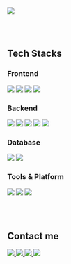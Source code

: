 <img src="https://capsule-render.vercel.app/api?type=rounded&color=000000&height=120&text=goqkTk's%20GITHUB&animation=twinkling&fontColor=ffffff&fontSize=50" />

<br/><br/>

## Tech Stacks

### Frontend
<img src="https://img.shields.io/badge/HTML5-E34F26?style=for-the-badge&logo=HTML5&logoColor=white">
<img src="https://img.shields.io/badge/CSS3-1572B6?style=for-the-badge&logo=CSS3&logoColor=white">
<img src="https://img.shields.io/badge/Javascript-F7DF1E?style=for-the-badge&logo=Javascript&logoColor=black">
<img src="https://img.shields.io/badge/Bootstrap-7952B3?style=for-the-badge&logo=Bootstrap&logoColor=white">

### Backend
<img src="https://img.shields.io/badge/Node.js-339933?style=for-the-badge&logo=Node.js&logoColor=white">
<img src="https://img.shields.io/badge/Express-000000?style=for-the-badge&logo=Express&logoColor=white">
<img src="https://img.shields.io/badge/Python-3776AB?style=for-the-badge&logo=Python&logoColor=white">
<img src="https://img.shields.io/badge/Flask-000000?style=for-the-badge&logo=Flask&logoColor=white">
<img src="https://img.shields.io/badge/Java-007396?style=for-the-badge&logo=Java&logoColor=white">

### Database
<img src="https://img.shields.io/badge/MariaDB-003545?style=for-the-badge&logo=MariaDB&logoColor=white">
<img src="https://img.shields.io/badge/MySQL-4479A1?style=for-the-badge&logo=MySQL&logoColor=white">

### Tools & Platform
<img src="https://img.shields.io/badge/Git-F05032?style=for-the-badge&logo=Git&logoColor=white">
<img src="https://img.shields.io/badge/Github-181717?style=for-the-badge&logo=Github&logoColor=white">
<img src="https://img.shields.io/badge/Notion-000000?style=for-the-badge&logo=Notion&logoColor=white">

<br/><br/>

## Contact me

<a href="https://www.instagram.com/db_sxor/">
  <img src="https://img.shields.io/badge/-E4405F?style=for-the-badge&logo=Instagram&logoColor=white">
</a>
<a href="mailto:goqkTk1986@gmail.com">
  <img src="https://img.shields.io/badge/-EA4335?style=for-the-badge&logo=Gmail&logoColor=white">
</a>
<a href="mailto:jty_419@naver.com">
  <img src="https://img.shields.io/badge/-03C75A?style=for-the-badge&logo=Naver&logoColor=white">
</a>
<a href="https://discord.com/users/626771000532533290">
  <img src="https://img.shields.io/badge/-5865F2?style=for-the-badge&logo=Discord&logoColor=white">
</a>
